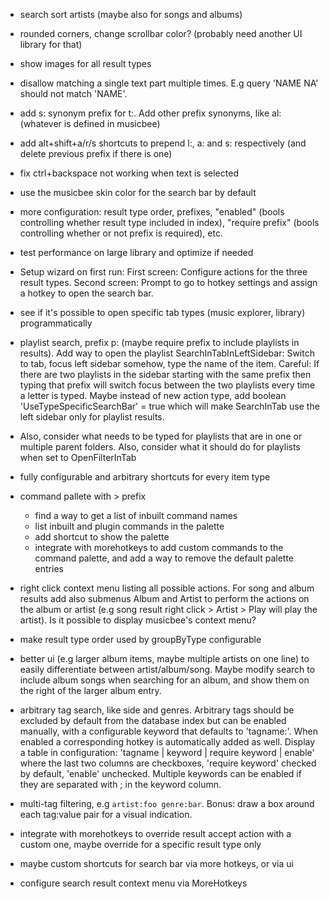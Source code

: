 
- search sort artists (maybe also for songs and albums)

- rounded corners, change scrollbar color? (probably need another UI library for that)

- show images for all result types

- disallow matching a single text part multiple times. E.g query 'NAME NA' should not match 'NAME'.

- add s: synonym prefix for t:. Add other prefix synonyms, like al: (whatever is defined in musicbee)

- add alt+shift+a/r/s shortcuts to prepend l:, a: and s: respectively (and delete previous prefix if there is one)

- fix ctrl+backspace not working when text is selected

- use the musicbee skin color for the search bar by default

- more configuration: result type order, prefixes, "enabled" (bools controlling whether result type included in index), "require prefix" (bools controlling whether or not prefix is required), etc.

- test performance on large library and optimize if needed

- Setup wizard on first run: First screen: Configure actions for the three result types. Second screen: Prompt to go to hotkey settings and assign a hotkey to open the search bar.

- see if it's possible to open specific tab types (music explorer, library) programmatically

- playlist search, prefix p: (maybe require prefix to include playlists in results). Add way to open the playlist SearchInTabInLeftSidebar: Switch to tab, focus left sidebar somehow, type the name of the item. Careful: If there are two playlists in the sidebar starting with the same prefix then typing that prefix will switch focus between the two playlists every time a letter is typed. Maybe instead of new action type, add boolean 'UseTypeSpecificSearchBar' = true which will make SearchInTab use the left sidebar only for playlist results.
- Also, consider what needs to be typed for playlists that are in one or multiple parent folders. Also, consider what it should do for playlists when set to OpenFilterInTab

- fully configurable and arbitrary shortcuts for every item type

- command pallete with > prefix
  - find a way to get a list of inbuilt command names
  - list inbuilt and plugin commands in the palette
  - add shortcut to show the palette
  - integrate with morehotkeys to add custom commands to the command palette, and add a way to remove the default palette entries

- right click context menu listing all possible actions. For song and album results add also submenus Album and Artist to perform the actions on the album or artist (e.g song result right click > Artist > Play will play the artist). Is it possible to display musicbee's context menu?

- make result type order used by groupByType configurable

- better ui (e.g larger album items, maybe multiple artists on one line) to easily differentiate between artist/album/song. Maybe modify search to include album songs when searching for an album, and show them on the right of the larger album entry.

- arbitrary tag search, like side and genres. Arbitrary tags should be excluded by default from the database index but can be enabled manually, with a configurable keyword that defaults to 'tagname:'. When enabled a corresponding hotkey is automatically added as well. Display a table in configuration:
'tagname | keyword | require keyword | enable'
where the last two columns are checkboxes, 'require keyword' checked by default, 'enable' unchecked. Multiple keywords can be enabled if they are separated with ; in the keyword column.

- multi-tag filtering, e.g `artist:foo genre:bar`. Bonus: draw a box around each tag:value pair for a visual indication.

- integrate with morehotkeys to override result accept action with a custom one, maybe override for a specific result type only
- maybe custom shortcuts for search bar via more hotkeys, or via ui
- configure search result context menu via MoreHotkeys